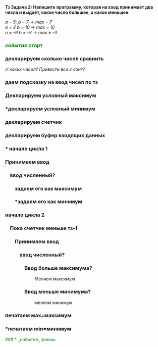 __Тз Задача 2: Напишите программу, которая на вход принимает два числа и выдаёт, какое число большее, а какое меньшее.__

_a = 5; b = 7 -> max = 7  
a = 2 b = 10 -> max = 10  
a = -9 b = -3 -> max = -3_
<style> .start {color:green} </style>
### <div class="start"> _событие_ старт </div>  
### декларируем сколько чисел сравнить  
_//  каких чисел? Привести все к лонг?_
### даем подсказку на ввод чисел по тз  
### Декларируем условный максимум
### *декларируем условный минимум
### декларируем счетчик
### декларируем буфер входящих данных
### * начало цикла 1
###    Принимаем ввод
### &nbsp;&nbsp;&nbsp;&nbsp;ввод численный?
### &nbsp;&nbsp;&nbsp;&nbsp;&nbsp;&nbsp;&nbsp;&nbsp;задаем его как максимум
### &nbsp;&nbsp;&nbsp;&nbsp;&nbsp;&nbsp;&nbsp;&nbsp;*задаем его как минимум
### начало цикла 2
### &nbsp;&nbsp;&nbsp;&nbsp;Пока счетчик меньше тз-1
### &nbsp;&nbsp;&nbsp;&nbsp;&nbsp;&nbsp;&nbsp;&nbsp;Принимаем ввод
### &nbsp;&nbsp;&nbsp;&nbsp;&nbsp;&nbsp;&nbsp;&nbsp;&nbsp;&nbsp;&nbsp;&nbsp;ввод численный? 
### &nbsp;&nbsp;&nbsp;&nbsp;&nbsp;&nbsp;&nbsp;&nbsp;&nbsp;&nbsp;&nbsp;&nbsp;&nbsp;&nbsp;&nbsp;&nbsp;Ввод больше максимума?
&nbsp;&nbsp;&nbsp;&nbsp;&nbsp;&nbsp;&nbsp;&nbsp;&nbsp;&nbsp;&nbsp;&nbsp;&nbsp;&nbsp;&nbsp;&nbsp;&nbsp;&nbsp;&nbsp;&nbsp;&nbsp;&nbsp;&nbsp;&nbsp;Меняем максимум  
### &nbsp;&nbsp;&nbsp;&nbsp;&nbsp;&nbsp;&nbsp;&nbsp;&nbsp;&nbsp;&nbsp;&nbsp;&nbsp;&nbsp;&nbsp;&nbsp;Ввод меньше минимума?  
&nbsp;&nbsp;&nbsp;&nbsp;&nbsp;&nbsp;&nbsp;&nbsp;&nbsp;&nbsp;&nbsp;&nbsp;&nbsp;&nbsp;&nbsp;&nbsp;&nbsp;&nbsp;&nbsp;&nbsp;&nbsp;&nbsp;&nbsp;&nbsp;меняем минимум  
### печатаем мах=максимум  
### *печатаем min=минимум  
<div class="start">### * _событие_ финиш </div>